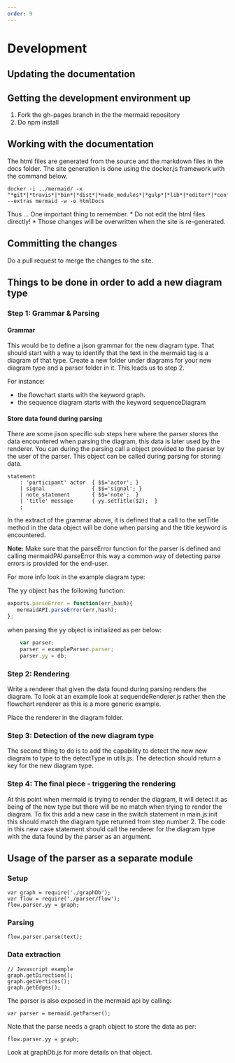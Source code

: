 ```yaml
---
order: 9
---
```

# Development

## Updating the documentation

## Getting the development environment up
1. Fork the gh-pages branch in the the mermaid repository
2. Do npm install

## Working with the documentation

The html files are generated from the source and the markdown files in the docs folder. The site generation is done
using the docker.js framework with the command below.

```
docker -i ../mermaid/ -x "*git*|*travis*|*bin*|*dist*|*node_modules*|*gulp*|*lib*|*editor*|*conf*|*scripts*|*test*|*htmlDocs*" --extras mermaid -w -o htmlDocs
```

Thus ... One important thing to remember. * Do not edit the html files directly! * Those changes will be overwritten
when the site is re-generated.

## Committing the changes

Do a pull request to merge the changes to the site.

## Things to be done in order to add a new diagram type
### Step 1: Grammar & Parsing
#### Grammar
This would be to define a jison grammar for the new diagram type. That should start with a way to identify that the text in the mermaid tag is a diagram of that type. Create a new folder under diagrams for your new diagram type and a parser folder in it. This leads us to step 2.

For instance:

* the flowchart starts with the keyword graph.
* the sequence diagram starts with the keyword sequenceDiagram

#### Store data found during parsing
There are some jison specific sub steps here where the parser stores the data encountered when parsing the diagram, this data is later used by the renderer. You can during the parsing call a object provided to the parser by the user of the parser. This object can be called during parsing for storing data.

```
statement
	: 'participant' actor  { $$='actor'; }
	| signal               { $$='signal'; }
	| note_statement       { $$='note';  }
	| 'title' message      { yy.setTitle($2);  }
	;
```

In the extract of the grammar above, it is defined that a call to the setTitle method in the data object will be done when parsing and the title keyword is encountered.

**Note:** Make sure that the parseError function for the parser is defined and calling mermaidPAI.parseError this way a common way of detecting parse errors is provided for the end-user.

For more info look in the example diagram type:

The yy object has the following function:
```javascript
exports.parseError = function(err,hash){
   mermaidAPI.parseError(err,hash);
};
```

when parsing the yy object is initialized as per below:
```javascript
    var parser;
    parser = exampleParser.parser;
    parser.yy = db;
```

### Step 2: Rendering
Write a renderer that given the data found during parsing renders the diagram. To look at an example look at sequendeRenderer.js rather then the flowchart renderer as this is a more generic example.

Place the renderer in the diagram folder.

### Step 3: Detection of the new diagram type
The second thing to do is to add the capability to detect the new new diagram to type to the detectType in utils.js. The detection should return a key for the new diagram type.

### Step 4: The final piece - triggering the rendering
At this point when mermaid is trying to render the diagram, it will detect it as being of the new type but there will be no match when trying to render the diagram. To fix this add a new case in the switch statement in main.js:init this should match the diagram type returned from step number 2. The code in this new case statement should call the renderer for the diagram type with the data found by the parser as an argument.

## Usage of the parser as a separate module

### Setup
```
var graph = require('./graphDb');
var flow = require('./parser/flow');
flow.parser.yy = graph;
```

### Parsing

```
flow.parser.parse(text);
```

### Data extraction

```
// Javascript example
graph.getDirection();
graph.getVertices();
graph.getEdges();
```

The parser is also exposed in the mermaid api by calling:
```
var parser = mermaid.getParser();
```
Note that the parse needs a graph object to store the data as per:
```
flow.parser.yy = graph;
```

Look at graphDb.js for more details on that object.